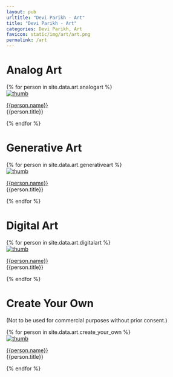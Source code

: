 ```yaml
---
layout: pub
urltitle: "Devi Parikh - Art"
title: "Devi Parikh - Art"
categories: Devi Parikh, Art
favicon: static/img/art/art.png
permalink: /art
---
```


<!--<br>
<a href="https://twitter.com/deviparikh?ref_src=twsrc%5Etfw" class="twitter-follow-button" data-show-screen-name="false" data-show-count="false">Follow @deviparikh</a><script async src="https://platform.twitter.com/widgets.js" charset="utf-8"></script>-->

# Analog Art

<div class = 'people'>
  <!-- loop through persons -->
  {% for person in site.data.art.analogart %}
  <div class = 'artthumb'>
    <a href = '{{ person.link }}'><img src = 'static/img/art/{{ person.thumb }}' alt = 'thumb'></a>
    <p>
      <a href = '{{ person.link }}'>{{person.name}}</a>
      <br>
      {{person.title}}
    </p>
  </div>
  {% endfor %}
</div>

# Generative Art

<div class = 'people'>
  <!-- loop through persons -->
  {% for person in site.data.art.generativeart %}
  <div class = 'artthumb'>
    <a href = '{{ person.link }}'><img src = 'static/img/art/{{ person.thumb }}' alt = 'thumb'></a>
    <p>
      <a href = '{{ person.link }}'>{{person.name}}</a>
      <br>
      {{person.title}}
    </p>
  </div>
  {% endfor %}
</div>

# Digital Art

<div class = 'people'>
  <!-- loop through persons -->
  {% for person in site.data.art.digitalart %}
  <div class = 'artthumb'>
    <a href = '{{ person.link }}'><img src = 'static/img/art/{{ person.thumb }}' alt = 'thumb'></a>
    <p>
      <a href = '{{ person.link }}'>{{person.name}}</a>
      <br>
      {{person.title}}
    </p>
  </div>
  {% endfor %}
</div>

<h1>Create Your Own</h1>

(Not to be used for commercial purposes without prior consent.)

<div class = 'people'>
  <!-- loop through persons -->
  {% for person in site.data.art.create_your_own %}
  <div class = 'artthumb'>
    <a href = '{{ person.link }}'><img src = 'static/img/art/{{ person.thumb }}' alt = 'thumb'></a>
    <p>
      <a href = '{{ person.link }}'>{{person.name}}</a>
      <br>
      {{person.title}}
    </p>
  </div>
  {% endfor %}
</div>



<!-- <div class = 'art'>
  {% for person in site.data.art.art %}
  <div class = 'artpiece'>
    <a href = '{{ person.link }}'><img src = 'static/img/art/{{ person.thumb }}' alt = 'thumb'></a>
    <p>
      <a href = '{{ person.link }}'>{{person.name}}</a>
    </p>
  </div>
  {% endfor %}
</div> -->